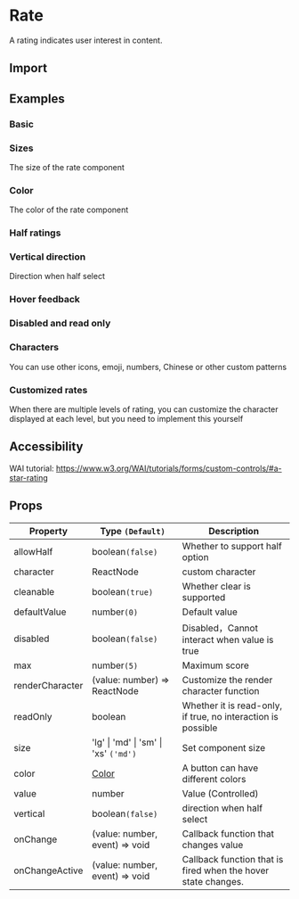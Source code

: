 # Rate

A rating indicates user interest in content.

## Import

<!--{include:(components/rate/fragments/import.md)}-->

## Examples

### Basic

<!--{include:`basic.md`}}-->

### Sizes

The size of the rate component

<!--{include:`size.md`}}-->

### Color

The color of the rate component

<!--{include:`color.md`}}-->

### Half ratings

<!--{include:`half-select.md`}}-->

### Vertical direction

Direction when half select

<!--{include:`vertical.md`}}-->

### Hover feedback

<!--{include:`hover.md`}}-->

### Disabled and read only

<!--{include:`disabled.md`}}-->

### Characters

You can use other icons, emoji, numbers, Chinese or other custom patterns

<!--{include:`character.md`}}-->

### Customized rates

When there are multiple levels of rating, you can customize the character displayed at each level, but you need to implement this yourself

<!--{include:`custom-character.md`}}-->

## Accessibility

WAI tutorial: https://www.w3.org/WAI/tutorials/forms/custom-controls/#a-star-rating

## Props

| Property        | Type `(Default)`                                  | Description                                                   |
| --------------- | ------------------------------------------------- | ------------------------------------------------------------- |
| allowHalf       | boolean`(false)`                                  | Whether to support half option                                |
| character       | ReactNode                                         | custom character                                              |
| cleanable       | boolean`(true)`                                   | Whether clear is supported                                    |
| defaultValue    | number`(0)`                                       | Default value                                                 |
| disabled        | boolean`(false)`                                  | Disabled，Cannot interact when value is true                  |
| max             | number`(5)`                                       | Maximum score                                                 |
| renderCharacter | (value: number) => ReactNode                      | Customize the render character function                       |
| readOnly        | boolean                                           | Whether it is read-only, if true, no interaction is possible  |
| size            | 'lg' &#124; 'md' &#124; 'sm' &#124; 'xs' `('md')` | Set component size                                            |
| color           | [Color](#code-ts-color-code)                      | A button can have different colors                            |
| value           | number                                            | Value (Controlled)                                            |
| vertical        | boolean`(false)`                                  | direction when half select                                    |
| onChange        | (value: number, event) => void                    | Callback function that changes value                          |
| onChangeActive  | (value: number, event) => void                    | Callback function that is fired when the hover state changes. |

<!--{include:(_common/types/color.md)}-->
